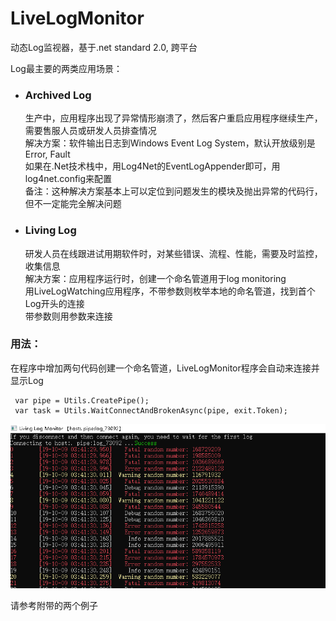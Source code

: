 # LiveLogMonitor

动态Log监视器，基于.net standard 2.0, 跨平台    

Log最主要的两类应用场景：    

-  ### Archived Log    
     生产中，应用程序出现了异常情形崩溃了，然后客户重启应用程序继续生产，需要售服人员或研发人员排查情况    
     解决方案：软件输出日志到Windows Event Log System，默认开放级别是Error, Fault    
     如果在.Net技术栈中，用Log4Net的EventLogAppender即可，用log4net.config来配置    
     备注：这种解决方案基本上可以定位到问题发生的模块及抛出异常的代码行，但不一定能完全解决问题    

-  ### Living Log    
     研发人员在线跟进试用期软件时，对某些错误、流程、性能，需要及时监控，收集信息    
     解决方案：应用程序运行时，创建一个命名管道用于log monitoring    
     用LiveLogWatching应用程序，不带参数则枚举本地的命名管道，找到首个Log开头的连接    
     带参数则用参数来连接    

### 用法：

在程序中增加两句代码创建一个命名管道，LiveLogMonitor程序会自动来连接并显示Log
```
 var pipe = Utils.CreatePipe();
 var task = Utils.WaitConnectAndBrokenAsync(pipe, exit.Token);
```
![LiveLogMonitor](demo.png "Demo")    

请参考附带的两个例子
